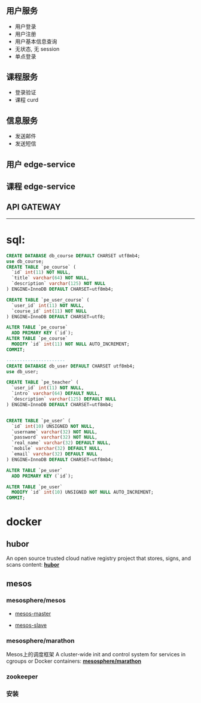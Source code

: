 # 
## 用户服务

- 用户登录
- 用户注册
- 用户基本信息查询
- 无状态, 无 session
- 单点登录


## 课程服务

- 登录验证
- 课程 curd

## 信息服务

- 发送邮件
- 发送短信

## 用户 edge-service
## 课程 edge-service
## API GATEWAY

***
# sql:

```sql
CREATE DATABASE db_course DEFAULT CHARSET utf8mb4;
use db_course;
CREATE TABLE `pe_course` (
  `id` int(11) NOT NULL,
  `title` varchar(64) NOT NULL,
  `description` varchar(125) NOT NULL
) ENGINE=InnoDB DEFAULT CHARSET=utf8mb4;

CREATE TABLE `pe_user_course` (
  `user_id` int(11) NOT NULL,
  `course_id` int(11) NOT NULL
) ENGINE=InnoDB DEFAULT CHARSET=utf8;

ALTER TABLE `pe_course`
  ADD PRIMARY KEY (`id`);
ALTER TABLE `pe_course`
  MODIFY `id` int(11) NOT NULL AUTO_INCREMENT;
COMMIT;

----------------------
CREATE DATABASE db_user DEFAULT CHARSET utf8mb4;
use db_user;

CREATE TABLE `pe_teacher` (
  `user_id` int(11) NOT NULL,
  `intro` varchar(64) DEFAULT NULL,
  `description` varchar(125) DEFAULT NULL
) ENGINE=InnoDB DEFAULT CHARSET=utf8mb4;


CREATE TABLE `pe_user` (
  `id` int(10) UNSIGNED NOT NULL,
  `username` varchar(32) NOT NULL,
  `password` varchar(32) NOT NULL,
  `real_name` varchar(32) DEFAULT NULL,
  `mobile` varchar(32) DEFAULT NULL,
  `email` varchar(32) DEFAULT NULL
) ENGINE=InnoDB DEFAULT CHARSET=utf8mb4;

ALTER TABLE `pe_user`
  ADD PRIMARY KEY (`id`);

ALTER TABLE `pe_user`
  MODIFY `id` int(10) UNSIGNED NOT NULL AUTO_INCREMENT;
COMMIT;

```

# docker

## hubor

An open source trusted cloud native registry project that stores, signs, and scans content: **[hubor](https://github.com/goharbor/harbor)**


## mesos

### mesosphere/mesos


- [mesos-master](https://hub.docker.com/r/mesosphere/mesos-master)


- [mesos-slave](https://hub.docker.com/r/mesosphere/mesos-slave)

 

### mesosphere/marathon
Mesos上的调度框架
A cluster-wide init and control system for services in cgroups or Docker containers: **[mesosphere/marathon](https://hub.docker.com/r/mesosphere/marathon)**

### zookeeper

### 安装

